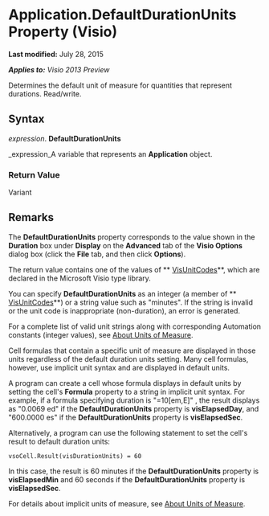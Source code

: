 
# Application.DefaultDurationUnits Property (Visio)

 **Last modified:** July 28, 2015

 _**Applies to:** Visio 2013 Preview_

Determines the default unit of measure for quantities that represent durations. Read/write.


## Syntax

 _expression_. **DefaultDurationUnits**

 _expression_A variable that represents an  **Application** object.


### Return Value

Variant


## Remarks

The  **DefaultDurationUnits** property corresponds to the value shown in the **Duration** box under **Display** on the **Advanced** tab of the **Visio Options** dialog box (click the **File** tab, and then click **Options**).

The return value contains one of the values of  ** [VisUnitCodes](fce91c1b-d5c2-6522-2446-0b8f6cacbc84.md)**, which are declared in the Microsoft Visio type library.

You can specify  **DefaultDurationUnits** as an integer (a member of ** [VisUnitCodes](fce91c1b-d5c2-6522-2446-0b8f6cacbc84.md)**) or a string value such as "minutes". If the string is invalid or the unit code is inappropriate (non-duration), an error is generated.

For a complete list of valid unit strings along with corresponding Automation constants (integer values), see  [About Units of Measure](b6140312-b8e6-0cf2-9fe0-b14e800216bf.md).

Cell formulas that contain a specific unit of measure are displayed in those units regardless of the default duration units setting. Many cell formulas, however, use implicit unit syntax and are displayed in default units.

A program can create a cell whose formula displays in default units by setting the cell's  **Formula** property to a string in implicit unit syntax. For example, if a formula specifying duration is "=10[em,E]" , the result displays as "0.0069 ed" if the **DefaultDurationUnits** property is **visElapsedDay**, and "600.0000 es" if the  **DefaultDurationUnits** property is **visElapsedSec**.

Alternatively, a program can use the following statement to set the cell's result to default duration units: 




```
vsoCell.Result(visDurationUnits) = 60
```

In this case, the result is 60 minutes if the  **DefaultDurationUnits** property is **visElapsedMin** and 60 seconds if the **DefaultDurationUnits** property is **visElapsedSec**.

For details about implicit units of measure, see  [About Units of Measure](b6140312-b8e6-0cf2-9fe0-b14e800216bf.md).

